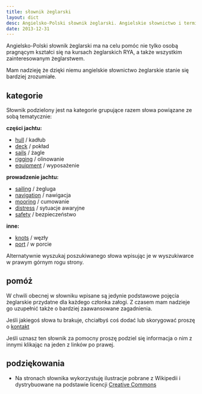 ```yaml
---
title: słownik żeglarski 
layout: dict
desc: Angielsko-Polski słownik żeglarski. Angielskie słownictwo i terminologia żeglarska pomocna w ukończeniu kursów RYA. 
date: 2013-12-31
---
```

Angielsko-Polski słownik żeglarski ma na celu pomóc nie tylko osobą pragnącym kształci się na kursach żeglarskich RYA, 
a także wszystkim zainteresowanym żeglarstwem.   

Mam nadzieję że dzięki niemu angielskie słownictwo żeglarskie stanie się bardziej zrozumiałe.


kategorie
----------

Słownik podzielony jest na kategorie grupujące razem słowa powiązane ze sobą tematycznie:

**części jachtu:**

* [hull](/dict/hull.html) / kadłub
* [deck](/dict/deck.html) / pokład
* [sails](/dict/sails.html) / żagle
* [rigging](/dict/rigging.html) / olinowanie    
* [equipment](/dict/equipment.html) / wyposażenie   
   
**prowadzenie jachtu:**

* [sailing](/dict/sailing.html) / żegluga    
* [navigation](/dict/navigation.html) / nawigacja 
* [mooring](/dict/mooring.html) / cumowanie     
* [distress](/dict/distress.html) / sytuacje awaryjne 
* [safety](/dict/safety.html) / bezpieczeństwo 

**inne:**

* [knots](/dict/knots.html) / węzły 
* [port](/dict/port.html) / w porcie 


Alternatywnie wyszukaj poszukiwanego słowa wpisując je w wyszukiwarce w prawym górnym rogu strony.
  
  
pomóż
------

W chwili obecnej w słowniku wpisane są jedynie podstawowe pojęcia żeglarskie przydatne dla każdego członka załogi. 
Z czasem mam nadzieje go uzupełnić także o bardziej zaawansowane zagadnienia.

Jeśli jakiegoś słowa tu brakuje, chciałbyś coś dodać lub skorygować proszę o [kontakt](http://stryjski.net/arek/email.html)

Jeśli uznasz ten słownik za pomocny proszę podziel się informacja o nim z innymi klikając na jeden z linków po prawej.

podziękowania
---------------

* Na stronach słownika wykorzystuję ilustracje pobrane z Wikipedii i dystrybuowane na podstawie licencji [Creative Commons](http://en.wikipedia.org/wiki/Creative_Commons)


